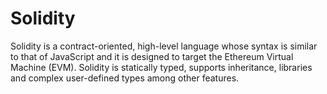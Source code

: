 # Solidity

Solidity is a contract-oriented, high-level language whose syntax is similar to that of JavaScript and it is designed to target the Ethereum Virtual Machine (EVM). Solidity is statically typed, supports inheritance, libraries and complex user-defined types among other features.
